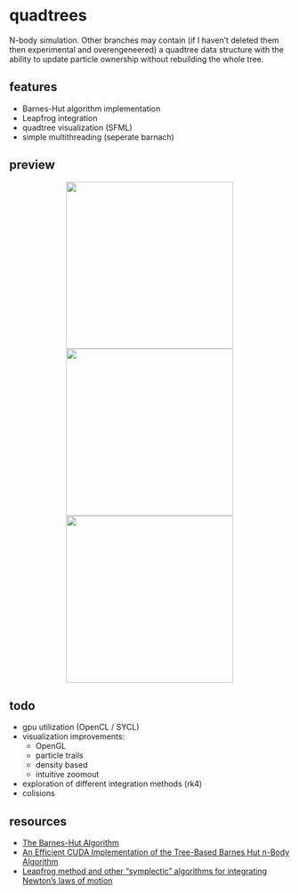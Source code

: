 # quadtrees
N-body simulation. Other branches may contain (if I haven’t deleted them then experimental and overengeneered) a quadtree data structure with the ability to update particle ownership without rebuilding the whole tree.

## features
- Barnes-Hut algorithm implementation
- Leapfrog integration
- quadtree visualization (SFML)
- simple multithreading (seperate barnach)

## preview
<p align="center">
<img src="https://github.com/user-attachments/assets/1138bcb9-2cab-432b-afb0-1a53b9b5f116" width=300>

<img src="https://github.com/user-attachments/assets/f4974be8-922e-4953-bed3-422cc8ed4134" width=300>

<img src="https://github.com/user-attachments/assets/29dbb7b3-954c-41f4-94b6-67001e117b2b" width=300>
</p>

## todo
- gpu utilization (OpenCL / SYCL)
- visualization improvements:
  - OpenGL
  - particle trails
  - density based
  - intuitive zoomout 
- exploration of different integration methods (rk4)
- colisions

## resources
- [The Barnes-Hut Algorithm](https://arborjs.org/docs/barnes-hut)
- [An Efficient CUDA Implementation of the Tree-Based Barnes Hut n-Body Algorithm](https://cs.wmich.edu/gupta/teaching/cs5260/5260Sp15web/studentProjects/white+loftus%20nBodySimulations/nbody-problem.pdf)
- [Leapfrog method and other “symplectic” algorithms for integrating Newton’s laws of motion](https://courses.physics.ucsd.edu/2019/Winter/physics141/Assignments/leapfrog.pdf)

